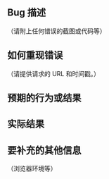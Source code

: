 ## Bug 描述
（请附上任何错误的截图或代码等）

## 如何重现错误
（请提供请求的 URL 和时间戳。）


## 预期的行为或结果


## 实际结果


## 要补充的其他信息
（浏览器环境等）